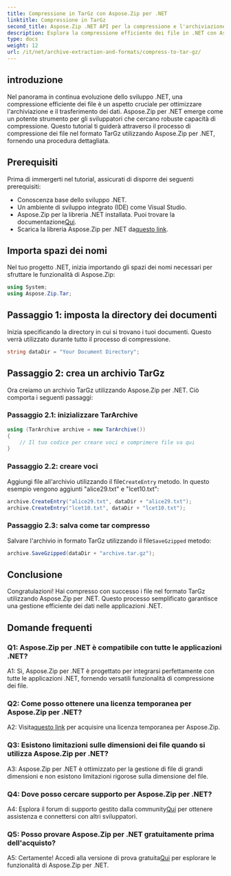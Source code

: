 ```yaml
---
title: Compressione in TarGz con Aspose.Zip per .NET
linktitle: Compressione in TarGz
second_title: Aspose.Zip .NET API per la compressione e l'archiviazione dei file
description: Esplora la compressione efficiente dei file in .NET con Aspose.Zip. Comprimi su TarGz senza sforzo.
type: docs
weight: 12
url: /it/net/archive-extraction-and-formats/compress-to-tar-gz/
---
```

## introduzione

Nel panorama in continua evoluzione dello sviluppo .NET, una compressione efficiente dei file è un aspetto cruciale per ottimizzare l'archiviazione e il trasferimento dei dati. Aspose.Zip per .NET emerge come un potente strumento per gli sviluppatori che cercano robuste capacità di compressione. Questo tutorial ti guiderà attraverso il processo di compressione dei file nel formato TarGz utilizzando Aspose.Zip per .NET, fornendo una procedura dettagliata.

## Prerequisiti

Prima di immergerti nel tutorial, assicurati di disporre dei seguenti prerequisiti:

- Conoscenza base dello sviluppo .NET.
- Un ambiente di sviluppo integrato (IDE) come Visual Studio.
-  Aspose.Zip per la libreria .NET installata. Puoi trovare la documentazione[Qui](https://reference.aspose.com/zip/net/).
-  Scarica la libreria Aspose.Zip per .NET da[questo link](https://releases.aspose.com/zip/net/).

## Importa spazi dei nomi

Nel tuo progetto .NET, inizia importando gli spazi dei nomi necessari per sfruttare le funzionalità di Aspose.Zip:

```csharp
using System;
using Aspose.Zip.Tar;
```

## Passaggio 1: imposta la directory dei documenti

Inizia specificando la directory in cui si trovano i tuoi documenti. Questo verrà utilizzato durante tutto il processo di compressione.

```csharp
string dataDir = "Your Document Directory";
```

## Passaggio 2: crea un archivio TarGz

Ora creiamo un archivio TarGz utilizzando Aspose.Zip per .NET. Ciò comporta i seguenti passaggi:

### Passaggio 2.1: inizializzare TarArchive

```csharp
using (TarArchive archive = new TarArchive())
{
    // Il tuo codice per creare voci e comprimere file va qui
}
```

### Passaggio 2.2: creare voci

 Aggiungi file all'archivio utilizzando il file`CreateEntry` metodo. In questo esempio vengono aggiunti "alice29.txt" e "lcet10.txt":

```csharp
archive.CreateEntry("alice29.txt", dataDir + "alice29.txt");
archive.CreateEntry("lcet10.txt", dataDir + "lcet10.txt");
```

### Passaggio 2.3: salva come tar compresso

 Salvare l'archivio in formato TarGz utilizzando il file`SaveGzipped` metodo:

```csharp
archive.SaveGzipped(dataDir + "archive.tar.gz");
```

## Conclusione

Congratulazioni! Hai compresso con successo i file nel formato TarGz utilizzando Aspose.Zip per .NET. Questo processo semplificato garantisce una gestione efficiente dei dati nelle applicazioni .NET.

## Domande frequenti

### Q1: Aspose.Zip per .NET è compatibile con tutte le applicazioni .NET?
A1: Sì, Aspose.Zip per .NET è progettato per integrarsi perfettamente con tutte le applicazioni .NET, fornendo versatili funzionalità di compressione dei file.

### Q2: Come posso ottenere una licenza temporanea per Aspose.Zip per .NET?

 A2: Visita[questo link](https://purchase.aspose.com/temporary-license/) per acquisire una licenza temporanea per Aspose.Zip.

### Q3: Esistono limitazioni sulle dimensioni dei file quando si utilizza Aspose.Zip per .NET?

A3: Aspose.Zip per .NET è ottimizzato per la gestione di file di grandi dimensioni e non esistono limitazioni rigorose sulla dimensione del file.

### Q4: Dove posso cercare supporto per Aspose.Zip per .NET?

 A4: Esplora il forum di supporto gestito dalla community[Qui](https://forum.aspose.com/c/zip/37) per ottenere assistenza e connettersi con altri sviluppatori.

### Q5: Posso provare Aspose.Zip per .NET gratuitamente prima dell'acquisto?

 A5: Certamente! Accedi alla versione di prova gratuita[Qui](https://releases.aspose.com/zip/net) per esplorare le funzionalità di Aspose.Zip per .NET.